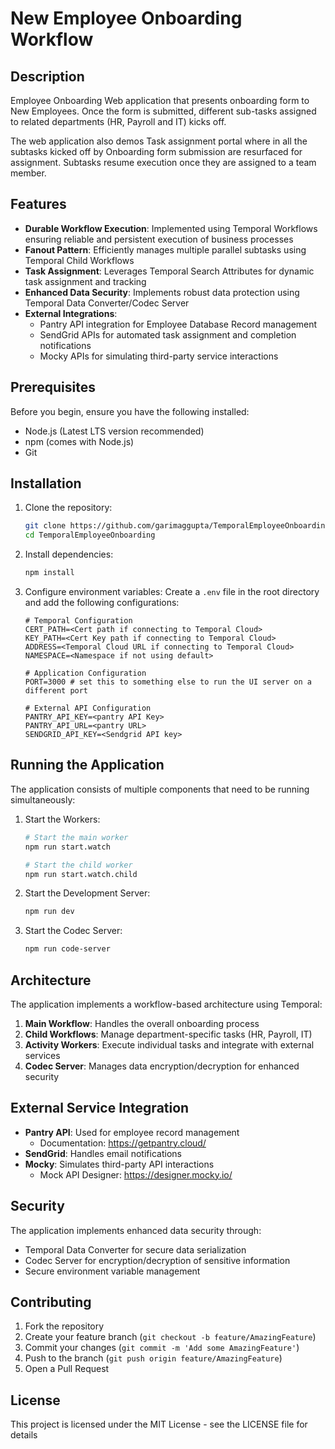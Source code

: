 # New Employee Onboarding Workflow

## Description

Employee Onboarding Web application that presents onboarding form to New Employees. Once the form is submitted, different sub-tasks assigned to related departments (HR, Payroll and IT) kicks off.

The web application also demos Task assignment portal where in all the subtasks kicked off by Onboarding form submission are resurfaced for assignment. Subtasks resume execution once they are assigned to a team member.

## Features

- **Durable Workflow Execution**: Implemented using Temporal Workflows ensuring reliable and persistent execution of business processes
- **Fanout Pattern**: Efficiently manages multiple parallel subtasks using Temporal Child Workflows
- **Task Assignment**: Leverages Temporal Search Attributes for dynamic task assignment and tracking
- **Enhanced Data Security**: Implements robust data protection using Temporal Data Converter/Codec Server
- **External Integrations**:
  - Pantry API integration for Employee Database Record management
  - SendGrid APIs for automated task assignment and completion notifications
  - Mocky APIs for simulating third-party service interactions

## Prerequisites

Before you begin, ensure you have the following installed:
- Node.js (Latest LTS version recommended)
- npm (comes with Node.js)
- Git

## Installation

1. Clone the repository:
   ```bash
   git clone https://github.com/garimaggupta/TemporalEmployeeOnboarding.git
   cd TemporalEmployeeOnboarding
   ```

2. Install dependencies:
   ```bash
   npm install
   ```

3. Configure environment variables:
   Create a `.env` file in the root directory and add the following configurations:

   ```env
   # Temporal Configuration
   CERT_PATH=<Cert path if connecting to Temporal Cloud>
   KEY_PATH=<Cert Key path if connecting to Temporal Cloud>
   ADDRESS=<Temporal Cloud URL if connecting to Temporal Cloud>
   NAMESPACE=<Namespace if not using default>

   # Application Configuration
   PORT=3000 # set this to something else to run the UI server on a different port

   # External API Configuration
   PANTRY_API_KEY=<pantry API Key>
   PANTRY_API_URL=<pantry URL>
   SENDGRID_API_KEY=<Sendgrid API key>
   ```

## Running the Application

The application consists of multiple components that need to be running simultaneously:

1. Start the Workers:
   ```bash
   # Start the main worker
   npm run start.watch

   # Start the child worker
   npm run start.watch.child
   ```

2. Start the Development Server:
   ```bash
   npm run dev
   ```

3. Start the Codec Server:
   ```bash
   npm run code-server
   ```

## Architecture

The application implements a workflow-based architecture using Temporal:

1. **Main Workflow**: Handles the overall onboarding process
2. **Child Workflows**: Manage department-specific tasks (HR, Payroll, IT)
3. **Activity Workers**: Execute individual tasks and integrate with external services
4. **Codec Server**: Manages data encryption/decryption for enhanced security

## External Service Integration

- **Pantry API**: Used for employee record management
  - Documentation: https://getpantry.cloud/
- **SendGrid**: Handles email notifications
- **Mocky**: Simulates third-party API interactions
  - Mock API Designer: https://designer.mocky.io/

## Security

The application implements enhanced data security through:
- Temporal Data Converter for secure data serialization
- Codec Server for encryption/decryption of sensitive information
- Secure environment variable management

## Contributing

1. Fork the repository
2. Create your feature branch (`git checkout -b feature/AmazingFeature`)
3. Commit your changes (`git commit -m 'Add some AmazingFeature'`)
4. Push to the branch (`git push origin feature/AmazingFeature`)
5. Open a Pull Request

## License

This project is licensed under the MIT License - see the LICENSE file for details
